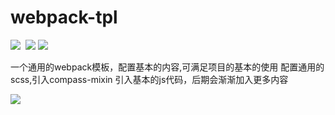 # webpack-tpl
![](https://img.shields.io/badge/webpack-4.1.1-00a1fb.svg)  ![](https://img.shields.io/badge/compass_mixin-0.12.1-ff1fc4.svg)
![](https://img.shields.io/badge/webpack_cli-2.0.12-00a1fb.svg) 

一个通用的webpack模板，配置基本的内容,可满足项目的基本的使用
配置通用的scss,引入compass-mixin
引入基本的js代码，后期会渐渐加入更多内容

![](https://github.com/IFmiss/webpack-tpl/blob/master/static/demo.png)
